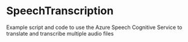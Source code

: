 # SpeechTranscription
Example script and code to use the Azure Speech Cognitive Service to translate and transcribe multiple audio files
